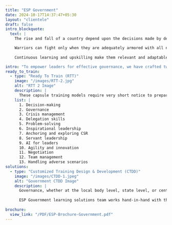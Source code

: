 ```yaml
---
title: "ESP Government"
date: 2024-10-17T14:37:47+05:30
layout: "clientele"
draft: false
intro_blockquote:
  text: |
    The rise and fall of a country depend upon the decisions made by decision-makers who act on behalf of and as representatives of the people at different levels.

    Warriors can fight only when they are adequately armored with all necessary equipment. The same applies to bureaucrats and other government officials.
    
    Continuous learning and upskilling make them relevant and adaptable to changing times. We have a proven record of offering training programs to officials, enabling them to face new challenges with ease and become more self-role congruent.

intro: "To empower leaders for effective governance, we have crafted two exclusive types of programs:"
ready_to_train:
  - type: "Ready To Train (RTT)"
    image: "/images/RTT-2.jpg"
    alt: "RTT 2 Image"
    description: |
      These capsule training models require very short notice to prepare and present. Some of the specially crafted ESP Government programs include, but are not limited to:
    list: |
      1. Decision-making  
      2. Governance  
      3. Crisis management  
      4. Delegation skills  
      5. Problem-solving  
      6. Inspirational leadership  
      7. Anchoring and exploring CSR  
      8. Servant leadership  
      9. AI for leaders  
      10. Agility and innovation  
      11. Negotiation  
      12. Team management  
      13. Handling adverse scenarios
solutions:
  - type: "Customized Training Design & Development (CTDD)"
    image: "/images/CTDD-1.jpeg"
    alt: "Government CTDD Image"
    description: |
      Governance, whether at the local body level, state level, or central level, periodically requires alignment with various policies and programs. Preparing for a higher degree of deliverables requires preparedness, awareness, motivation, and zeal to ensure government programs and projects reach the common man.
      
      ESP Government learning solutions team works hand-in-hand with the government to train the entire machinery to reach beneficiaries. Through a detailed **Training Needs Analysis**, we develop **custom-made solutions** that precisely fill the gaps.
      
brochure:
  view_link: "/PDF/ESP-Brochure-Government.pdf"
---
```

